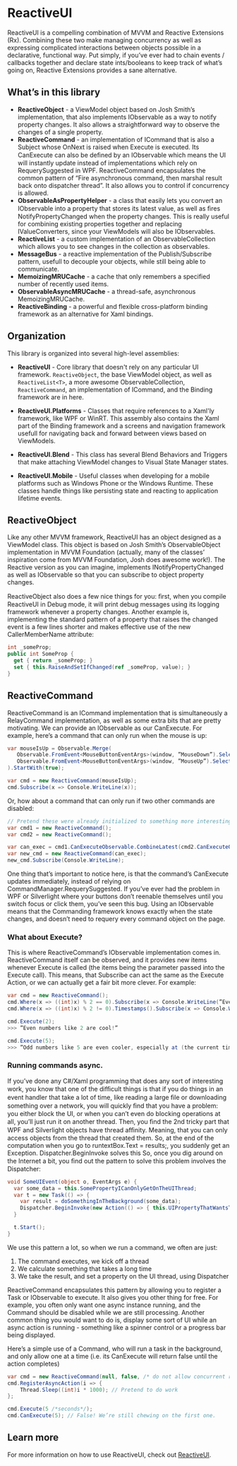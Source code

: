 # ReactiveUI

ReactiveUI is a compelling combination of MVVM and Reactive Extensions (Rx).
Combining these two make managing concurrency as well as expressing complicated
interactions between objects possible in a declarative, functional way. Put
simply, if you’ve ever had to chain events / callbacks together and declare
state ints/booleans to keep track of what’s going on, Reactive Extensions
provides a sane alternative. 

## What’s in this library
- **ReactiveObject** - a ViewModel object based on Josh Smith’s implementation,
  that also implements IObservable as a way to notify property changes. It also
  allows a straightforward way to observe the changes of a single property.
- **ReactiveCommand** - an implementation of ICommand that is also a Subject
  whose OnNext is raised when Execute is executed. Its CanExecute can also be
  deﬁned by an IObservable which means the UI will instantly update instead of
  implementations which rely on RequerySuggested in WPF. ReactiveCommand
  encapsulates the common pattern of “Fire asynchronous command, then marshal
  result back onto dispatcher thread”. It also allows you to control if
  concurrency is allowed. 
- **ObservableAsPropertyHelper<T>** - a class that easily lets you convert an
  IObservable into a property that stores its latest value, as well as ﬁres
  NotifyPropertyChanged when the property changes. This is really useful for
  combining existing properties together and replacing IValueConverters, since
  your ViewModels will also be IObservables.
- **ReactiveList<T>** - a custom implementation of an ObservableCollection which
  allows you to see changes in the collection as observables.
- **MessageBus** - a reactive implementation of the Publish/Subscribe pattern,
  usefull to decouple your objects, while still being able to communicate.
- **MemoizingMRUCache** - a cache that only remembers a specified number of
  recently used items.
- **ObservableAsyncMRUCache** - a thread-safe, asynchronous MemoizingMRUCache.
- **ReactiveBinding** - a powerful and flexible cross-platform binding framework
  as an alternative for Xaml bindings.

## Organization

This library is organized into several high-level assemblies:

- **ReactiveUI** - Core library that doesn't rely on any particular UI
  framework. `ReactiveObject`, the base ViewModel object, as well as
  `ReactiveList<T>`, a more awesome ObservableCollection, `ReactiveCommand`, an
  implementation of ICommand, and the Binding framework are in here.

- **ReactiveUI.Platforms** - Classes that require references to a Xaml'ly
  framework, like WPF or WinRT. This assembly also contains the Xaml part of the
  Binding framework and a screens and navigation framework usefull for
  navigating back and forward between views based on ViewModels.

- **ReactiveUI.Blend** - This class has several Blend Behaviors and Triggers
  that make attaching ViewModel changes to Visual State Manager states.

- **ReactiveUI.Mobile** - Useful classes when developing for a mobile platforms
  such as Windows Phone or the Windows Runtime. These classes handle things
  like persisting state and reacting to application lifetime events.

## ReactiveObject 

Like any other MVVM framework, ReactiveUI has an object designed as a ViewModel
class. This object is based on Josh Smith’s ObservableObject implementation in
MVVM Foundation (actually, many of the classes’ inspiration come from MVVM
Foundation, Josh does awesome work!). The Reactive version as you can imagine,
implements INotifyPropertyChanged as well as IObservable so that you can
subscribe to object property changes.

ReactiveObject also does a few nice things for you: ﬁrst, when you compile
ReactiveUI in Debug mode, it will print debug messages using its logging
framework whenever a property changes. Another example is, implementing the
standard pattern of a property that raises the changed event is a few lines
shorter and makes effective use of the new CallerMemberName attribute:

```cs
int _someProp; 
public int SomeProp { 
  get { return _someProp; } 
  set { this.RaiseAndSetIfChanged(ref _someProp, value); } 
}
```

## ReactiveCommand

ReactiveCommand is an ICommand implementation that is simultaneously a
RelayCommand implementation, as well as some extra bits that are pretty
motivating. We can provide an IObservable as our CanExecute. For example, here’s
a command that can only run when the mouse is up:

```cs
var mouseIsUp = Observable.Merge(
   Observable.FromEvent<MouseButtonEventArgs>(window, ”MouseDown”).Select(_ => false), 
   Observable.FromEvent<MouseButtonEventArgs>(window, ”MouseUp”).Select(_ => true),
).StartWith(true);

var cmd = new ReactiveCommand(mouseIsUp); 
cmd.Subscribe(x => Console.WriteLine(x));
```

Or, how about a command that can only run if two other commands are disabled:

```cs
// Pretend these were already initialized to something more interesting 
var cmd1 = new ReactiveCommand(); 
var cmd2 = new ReactiveCommand();

var can_exec = cmd1.CanExecuteObservable.CombineLatest(cmd2.CanExecuteObservable, (lhs, rhs) => !(lhs && rhs));
var new_cmd = new ReactiveCommand(can_exec);
new_cmd.Subscribe(Console.WriteLine);
```

One thing that’s important to notice here, is that the command’s CanExecute
updates immediately, instead of relying on CommandManager.RequerySuggested. If
you’ve ever had the problem in WPF or Silverlight where your buttons don’t
reenable themselves until you switch focus or click them, you’ve seen this bug.
Using an IObservable means that the Commanding framework knows exactly when the
state changes, and doesn’t need to requery every command object on the page.

### What about Execute?

This is where ReactiveCommand’s IObservable implementation comes in.
ReactiveCommand itself can be observed, and it provides new items whenever
Execute is called (the items being the parameter passed into the Execute call).
This means, that Subscribe can act the same as the Execute Action, or we can
actually get a fair bit more clever. For example:

```cs
var cmd = new ReactiveCommand();
cmd.Where(x => ((int)x) % 2 == 0).Subscribe(x => Console.WriteLine(”Even numbers like {0} are cool!”, x));
cmd.Where(x => ((int)x) % 2 != 0).Timestamps().Subscribe(x => Console.WriteLine(”Odd numbers like {0} are even cooler, especially at {1}!”, x.Value, x.Timestamp));

cmd.Execute(2); 
>>> ”Even numbers like 2 are cool!”

cmd.Execute(5); 
>>> ”Odd numbers like 5 are even cooler, especially at (the current time)!”
```

### Running commands async.
If you’ve done any C#/Xaml programming that does any sort of interesting work,
you know that one of the difﬁcult things is that if you do things in an event
handler that take a lot of time, like reading a large ﬁle or downloading
something over a network, you will quickly ﬁnd that you have a problem: you
either block the UI, or when you can’t even do blocking operations at all,
you’ll just run it on another thread. Then, you ﬁnd the 2nd tricky part that WPF
and Silverlight objects have thread afﬁnity. Meaning, that you can only access
objects from the thread that created them. So, at the end of the computation
when you go to runtextBox.Text = results;, you suddenly get an Exception.
Dispatcher.BeginInvoke solves this So, once you dig around on the Internet a
bit, you ﬁnd out the pattern to solve this problem involves the Dispatcher:

```cs
void SomeUIEvent(object o, EventArgs e) { 
  var some_data = this.SomePropertyICanOnlyGetOnTheUIThread;
  var t = new Task(() => { 
    var result = doSomethingInTheBackground(some_data);
    Dispatcher.BeginInvoke(new Action(() => { this.UIPropertyThatWantsTheCalculation = result; }));
  }

  t.Start();
}
```

We use this pattern a lot, so when we run a command, we often are just:
1. The command executes, we kick off a thread
2. We calculate something that takes a long time
3. We take the result, and set a property on the UI thread, using Dispatcher

ReactiveCommand encapsulates this pattern by allowing you to register a Task or
IObservable to execute. It also gives you other thing for free. For example, you
often only want one async instance running, and the Command should be disabled
while we are still processing. Another common thing you would want to do is,
display some sort of UI while an async action is running - something like a
spinner control or a progress bar being displayed.

Here’s a simple use of a Command, who will run a task in the background, and
only allow one at a time (i.e. its CanExecute will return false until the action
completes)

```cs
var cmd = new ReactiveCommand(null, false, /* do not allow concurrent requests */ null);
cmd.RegisterAsyncAction(i => {
    Thread.Sleep((int)i * 1000); // Pretend to do work
};

cmd.Execute(5 /*seconds*/); 
cmd.CanExecute(5); // False! We’re still chewing on the first one.
```

## Learn more

For more information on how to use ReactiveUI, check out
[ReactiveUI](http://www.reactiveui.net).
